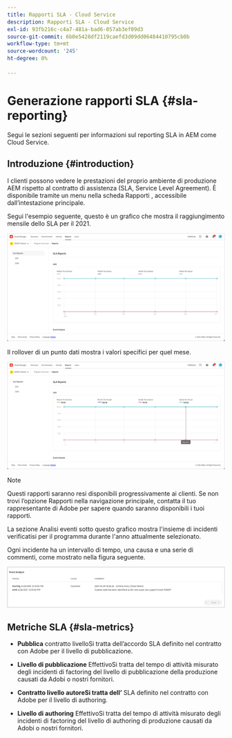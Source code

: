 ```yaml
---
title: Rapporti SLA - Cloud Service
description: Rapporti SLA - Cloud Service
exl-id: 93fb216c-c4a7-481a-bad6-057ab3ef09d3
source-git-commit: 6b0e5428df2119caefd3d09dd06484410795cb0b
workflow-type: tm+mt
source-wordcount: '245'
ht-degree: 0%

---
```


# Generazione rapporti SLA {#sla-reporting}

Segui le sezioni seguenti per informazioni sul reporting SLA in AEM come Cloud Service.

## Introduzione {#introduction}

I clienti possono vedere le prestazioni del proprio ambiente di produzione AEM rispetto al contratto di assistenza (SLA, Service Level Agreement). È disponibile tramite un menu nella scheda Rapporti , accessibile dall’intestazione principale.

Segui l&#39;esempio seguente, questo è un grafico che mostra il raggiungimento mensile dello SLA per il 2021.

![](assets/sla-reporting-1.png)


Il rollover di un punto dati mostra i valori specifici per quel mese.

![](assets/sla-reporting-b.png)

>[!NOTE]
>Questi rapporti saranno resi disponibili progressivamente ai clienti. Se non trovi l’opzione Rapporti nella navigazione principale, contatta il tuo rappresentante di Adobe per sapere quando saranno disponibili i tuoi rapporti.

La sezione Analisi eventi sotto questo grafico mostra l&#39;insieme di incidenti verificatisi per il programma durante l&#39;anno attualmente selezionato.

Ogni incidente ha un intervallo di tempo, una causa e una serie di commenti, come mostrato nella figura seguente.

![](assets/sla-reporting-c.png)


## Metriche SLA {#sla-metrics}

* **Pubblica**
contratto livelloSi tratta dell’accordo SLA definito nel contratto con Adobe per il livello di pubblicazione.

* **Livello di pubblicazione**
EffettivoSi tratta del tempo di attività misurato degli incidenti di factoring del livello di pubblicazione della produzione causati da Adobi o nostri fornitori.

* **Contratto livello autoreSi tratta dell’**
SLA definito nel contratto con Adobe per il livello di authoring.

* **Livello di authoring**
EffettivoSi tratta del tempo di attività misurato degli incidenti di factoring del livello di authoring di produzione causati da Adobi o nostri fornitori.

